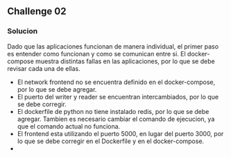 ## Challenge 02

### Solucion

Dado que las aplicaciones funcionan de manera individual, el primer paso es entender como funcionan y como se comunican entre si.
El docker-compose muestra distintas fallas en las aplicaciones, por lo que se debe revisar cada una de ellas.
* El network frontend no se encuentra definido en el docker-compose, por lo que se debe agregar.
* El puerto del writer y reader se encuentran intercambiados, por lo que se debe corregir.
* El dockerfile de python no tiene instalado redis, por lo que se debe agregar. Tambien es necesario cambiar el comando de ejecucion, ya que el comando actual no funciona.
* El frontend esta utilizando el puerto 5000, en lugar del puerto 3000, por lo que se debe corregir en el Dockerfile y en el docker-compose.
* 